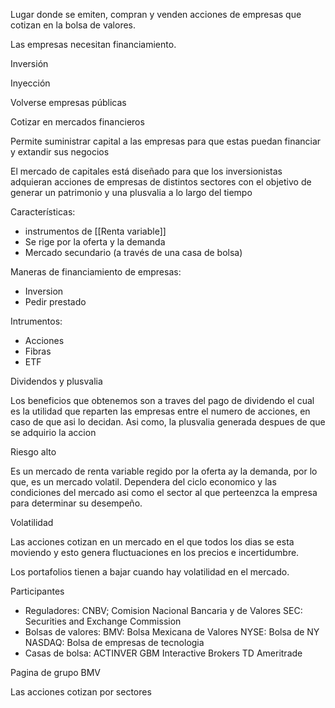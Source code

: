Lugar donde se emiten, compran y venden acciones de empresas que cotizan en la bolsa de valores. 

Las empresas necesitan financiamiento.

Inversión

Inyección 

Volverse empresas públicas

Cotizar en mercados financieros

Permite suministrar capital a las empresas para que estas puedan financiar y extandir sus negocios 

El mercado de capitales está diseñado para que los inversionistas adquieran acciones de empresas de distintos sectores con el objetivo de generar un patrimonio y una plusvalia a lo largo del tiempo

Características: 

* instrumentos de [[Renta variable]] 
* Se rige por la oferta y la demanda 
* Mercado secundario (a través de una casa de bolsa)

Maneras de financiamiento de empresas:

- Inversion
- Pedir prestado

Intrumentos: 

- Acciones
- Fibras
- ETF

Dividendos y plusvalia

Los beneficios que obtenemos son a traves del pago de dividendo el cual es la utilidad que reparten las empresas entre el numero de acciones, en caso de que asi lo decidan. Asi como, la plusvalia generada despues de que se adquirio la accion

Riesgo alto

Es un mercado de renta variable regido por la oferta ay la demanda, por lo que, es un mercado volatil. Dependera del ciclo economico y las condiciones del mercado asi como el sector al que perteenzca la empresa para determinar su desempeño.

Volatilidad

Las acciones cotizan en un mercado en el que todos los dias se esta moviendo y esto genera fluctuaciones en los precios e incertidumbre.

Los portafolios tienen a bajar cuando hay volatilidad en el mercado.

Participantes

- Reguladores: 
		CNBV; Comision Nacional Bancaria y de Valores
		SEC: Securities and Exchange Commission
- Bolsas de valores:
		BMV: Bolsa Mexicana de Valores
		NYSE: Bolsa de NY
		NASDAQ: Bolsa de empresas de tecnologia
- Casas de bolsa:
		ACTINVER 
		GBM
	Interactive Brokers
	TD Ameritrade

Pagina de grupo BMV

Las acciones cotizan por sectores 